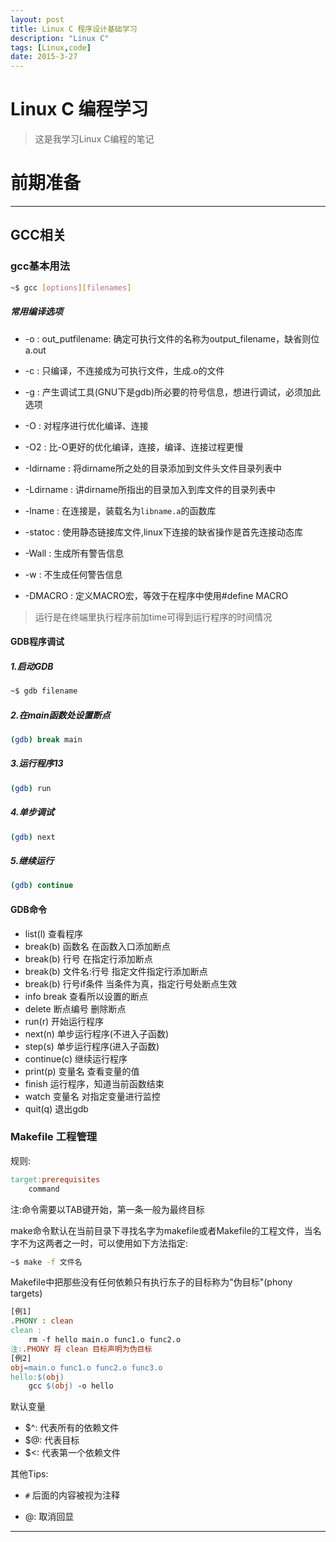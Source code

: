 ```yaml
---
layout: post
title: Linux C 程序设计基础学习
description: "Linux C"
tags: [Linux,code]
date: 2015-3-27
---
```


# Linux C 编程学习

> 这是我学习Linux C编程的笔记

# 前期准备

---

## GCC相关


### gcc基本用法
	
```bash
~$ gcc [options][filenames]

```
##### 常用编译选项
 
 * -o : out_putfilename: 确定可执行文件的名称为output_filename，缺省则位a.out
 
 * -c : 只编译，不连接成为可执行文件，生成.o的文件
 
 * -g : 产生调试工具(GNU下是gdb)所必要的符号信息，想进行调试，必须加此选项
 
 * -O : 对程序进行优化编译、连接
 
 * -O2 : 比-O更好的优化编译，连接，编译、连接过程更慢
 
 * -Idirname : 将dirname所之处的目录添加到文件头文件目录列表中
  
 * -Ldirname : 讲dirname所指出的目录加入到库文件的目录列表中
 
 * -lname : 在连接是，装载名为`libname.a`的函数库
 
 * -statoc : 使用静态链接库文件,linux下连接的缺省操作是首先连接动态库
 
 * -Wall : 生成所有警告信息
 
 * -w : 不生成任何警告信息
 
 * -DMACRO : 定义MACRO宏，等效于在程序中使用#define MACRO
 
  
 > 运行是在终端里执行程序前加time可得到运行程序的时间情况
 
#### GDB程序调试

##### 1.启动GDB

```bash
~$ gdb filename
```

##### 2.在main函数处设置断点

```bash
(gdb) break main
```

##### 3.运行程序13

```bash
(gdb) run
```

##### 4.单步调试

```bash
(gdb) next
```

##### 5.继续运行
```bash
(gdb) continue
```

#### GDB命令

* list(l) 查看程序
* break(b) 函数名 在函数入口添加断点
* break(b) 行号 在指定行添加断点
* break(b) 文件名:行号 指定文件指定行添加断点
* break(b) 行号if条件 当条件为真，指定行号处断点生效
* info break 查看所以设置的断点
* delete 断点编号 删除断点
* run(r) 开始运行程序
* next(n) 单步运行程序(不进入子函数)
* step(s) 单步运行程序(进入子函数)
* continue(c) 继续运行程序
* print(p) 变量名 查看变量的值
* finish 运行程序，知道当前函数结束
* watch 变量名 对指定变量进行监控
* quit(q) 退出gdb


### Makefile 工程管理

规则:

```makefile
target:prerequisites
	command
```

注:命令需要以TAB键开始，第一条一般为最终目标

make命令默认在当前目录下寻找名字为makefile或者Makefile的工程文件，当名字不为这两者之一时，可以使用如下方法指定:

```bash
~$ make -f 文件名
```

Makefile中把那些没有任何依赖只有执行东子的目标称为"伪目标"(phony targets)

```makefile
[例1]
.PHONY : clean
clean :
	rm -f hello main.o func1.o func2.o
注:.PHONY 将 clean 目标声明为伪目标 
[例2]
obj=main.o func1.o func2.o func3.o
hello:$(obj)
	gcc $(obj) -o hello
```

默认变量

* $^: 代表所有的依赖文件
* $@: 代表目标
* $<: 代表第一个依赖文件

其他Tips:

* `#` 后面的内容被视为注释

* @: 取消回显

---







